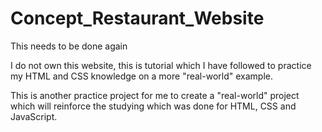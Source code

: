 # Concept_Restaurant_Website

This needs to be done again

I do not own this website, this is tutorial which I have followed to practice my HTML and CSS knowledge on a more "real-world" example.

This is another practice project for me to create a "real-world" project which will reinforce the studying which was done for HTML, CSS and JavaScript.
